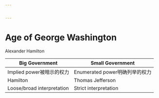 ```yaml
---


---
```


<h1 id="age-of-george-washington">Age of George Washington</h1>
<p>Alexander Hamilton</p>

<table>
<thead>
<tr>
<th>Big Government</th>
<th>Small Government</th>
</tr>
</thead>
<tbody>
<tr>
<td>Implied power被暗示的权力</td>
<td>Enumerated power明确列举的权力</td>
</tr>
<tr>
<td>Hamilton</td>
<td>Thomas Jefferson</td>
</tr>
<tr>
<td>Loose/broad interpretation</td>
<td>Strict interpretation</td>
</tr>
</tbody>
</table>
